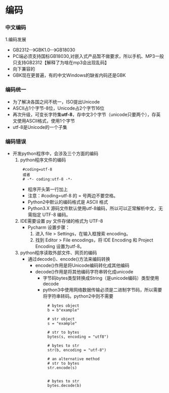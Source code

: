 # 编码
### 中文编码
1.编码发展
  * GB2312--》GBK1.0--》GB18030
  * PC端必须支持国标GB18030,对嵌入式产品暂不做要求，所以手机、MP3一般只支持GB2312【解释了为啥在mp3会出现乱码】
  * 向下兼容的
  * GBK现在更普遍，有的中文Windows的缺省内码还是GBK
### 编码统一
* 为了解决各国之间不统一，ISO提出Unicode
* ASCII占1个字节-8位，Unicode占2个字节16位
* 再次升级，可变长字符集**utf-8**，存中文3个字节（unicode只要两个），存英文使用ASCII格式，使用1个字节
* utf-8是Unicode的一个子集
### 编码错误
* 开发python程序中，会涉及三个方面的编码
  1. python程序文件的编码
     ```
      #coding=utf-8
	  或者
	  # -*- coding:utf-8 -*-
     ```
     * 程序开头第一行加上
     * 注意：#coding=utf-8 的 = 号两边不要空格。
     * Python2中默认的编码格式是 ASCII 格式
     * Python3.X 源码文件默认使用utf-8编码，所以可以正常解析中文，无需指定 UTF-8 编码。
  2. IDE需要设置 py 文件存储的格式为 UTF-8
     * Pycharm 设置步骤：
       1. 进入 file > Settings，在输入框搜索 encoding。
       2. 找到 Editor > File encodings，将 IDE Encoding 和 Project Encoding 设置为utf-8。
  3. python程序读取外部文件、网页的编码
     * 通过decode()、encode()方法来编码转换
       * encode()作用是将Unicode编码转化成其他编码
       * decode()作用是将其他编码字符串转化成unicode
	     * 字节码bytes类型转换成String（是unicode编码）类型使用decode
		 * python3中使用网络数据传输必须是二进制字节码，所以需要将字符串转码。python2中则不需要
		    ```
			  # bytes object
			  b = b"example"
			 
			  # str object
			  s = "example"
			 
			  # str to bytes
			  bytes(s, encoding = "utf8")
			 
			  # bytes to str
			  str(b, encoding = "utf-8")
			 
			  # an alternative method
			  # str to bytes
			  str.encode(s)
			 
			 
			  # bytes to str
			  bytes.decode(b)
			```
		  